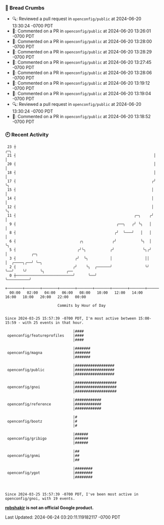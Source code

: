 ### 🍞 Bread Crumbs

 * 🔍: Reviewed a pull request in  `openconfig/public` at 2024-06-20 13:30:24 -0700 PDT
 * 💬: Commented on a PR in  `openconfig/public` at 2024-06-20 13:26:01 -0700 PDT
 * 💬: Commented on a PR in  `openconfig/public` at 2024-06-20 13:28:00 -0700 PDT
 * 💬: Commented on a PR in  `openconfig/public` at 2024-06-20 13:28:29 -0700 PDT
 * 💬: Commented on a PR in  `openconfig/public` at 2024-06-20 13:27:45 -0700 PDT
 * 💬: Commented on a PR in  `openconfig/public` at 2024-06-20 13:28:06 -0700 PDT
 * 💬: Commented on a PR in  `openconfig/public` at 2024-06-20 13:19:12 -0700 PDT
 * 💬: Commented on a PR in  `openconfig/public` at 2024-06-20 13:19:04 -0700 PDT
 * 🔍: Reviewed a pull request in  `openconfig/public` at 2024-06-20 13:30:24 -0700 PDT
 * 💬: Commented on a PR in  `openconfig/public` at 2024-06-20 13:18:52 -0700 PDT

### 🕘 Recent Activity
```
 23 ┼                                                               ╭─╮
 21 ┤                                                               │ │
 20 ┤                                                               │ │
 18 ┤                                                               │ │
 17 ┤                                                              ╭╯ ╰╮
 15 ┤                                                              │   │
 14 ┤                                                              │   │
 12 ┤                                                              │   ╰╮
 11 ┤                                                      ╭─╮    ╭╯    │
  9 ┤                                              ╭──╮   ╭╯ ╰╮   │     │
  8 ┤                                             ╭╯  ╰───╯   │   │     │
  6 ┤                             ╭╮             ╭╯           ╰╮  │     ╰╮
  5 ┤                            ╭╯╰╮           ╭╯             ╰╮╭╯      │           ╭─╮
  3 ┤                           ╭╯  ╰╮          │               ││       │  ╭────╮╭──╯ ╰─╮
  2 ┤                          ╭╯    ╰╮  ╭──────╯               ╰╯       ╰──╯    ╰╯      ╰╮          ╭──
  0 ┼──────────────────────────╯      ╰──╯                                                ╰──────────╯
    +───────+───────+───────+───────+───────+───────+───────+───────+───────+───────+───────+───────+────
  00:00   02:00   04:00   06:00   08:00   10:00   12:00   14:00   16:00   18:00   20:00   22:00   00:00   

						Commits by Hour of Day


Since 2024-03-25 15:57:39 -0700 PDT, I'm most active between 15:00-15:59 - with 25 events in that hour.

```



```
                               |####
 openconfig/featureprofiles    |####
                               |####

                               |#######
 openconfig/magna              |#######
                               |#######

                               |##################
 openconfig/public             |##################
                               |##################

                               |###################
 openconfig/gnoi               |###################
                               |###################

                               |############
 openconfig/reference          |############
                               |############

                               |#
 openconfig/bootz              |#
                               |#

                               |######
 openconfig/gribigo            |######
                               |######

                               |##
 openconfig/gnmi               |##
                               |##

                               |########
 openconfig/ygot               |########
                               |########



Since 2024-03-25 15:57:39 -0700 PDT, I've been most active in openconfig/gnoi, with 19 events.

```
**[robshakir](mailto:robjs@google.com) is not an official Google product.**  


Last Updated: 2024-06-24 03:20:11.119182117 -0700 PDT
